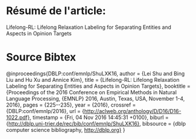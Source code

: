 # Résumé de l'article:
Lifelong-RL: Lifelong Relaxation Labeling for Separating Entities and Aspects in Opinion Targets


# Source Bibtex

@inproceedings{DBLP:conf/emnlp/ShuLXK16,
  author    = {Lei Shu and
               Bing Liu and
               Hu Xu and
               Annice Kim},
  title     = {Lifelong-RL: Lifelong Relaxation Labeling for Separating Entities
               and Aspects in Opinion Targets},
  booktitle = {Proceedings of the 2016 Conference on Empirical Methods in Natural
               Language Processing, {EMNLP} 2016, Austin, Texas, USA, November 1-4,
               2016},
  pages     = {225--235},
  year      = {2016},
  crossref  = {DBLP:conf/emnlp/2016},
  url       = {http://aclweb.org/anthology/D/D16/D16-1022.pdf},
  timestamp = {Fri, 04 Nov 2016 14:45:31 +0100},
  biburl    = {http://dblp.uni-trier.de/rec/bib/conf/emnlp/ShuLXK16},
  bibsource = {dblp computer science bibliography, http://dblp.org}
}